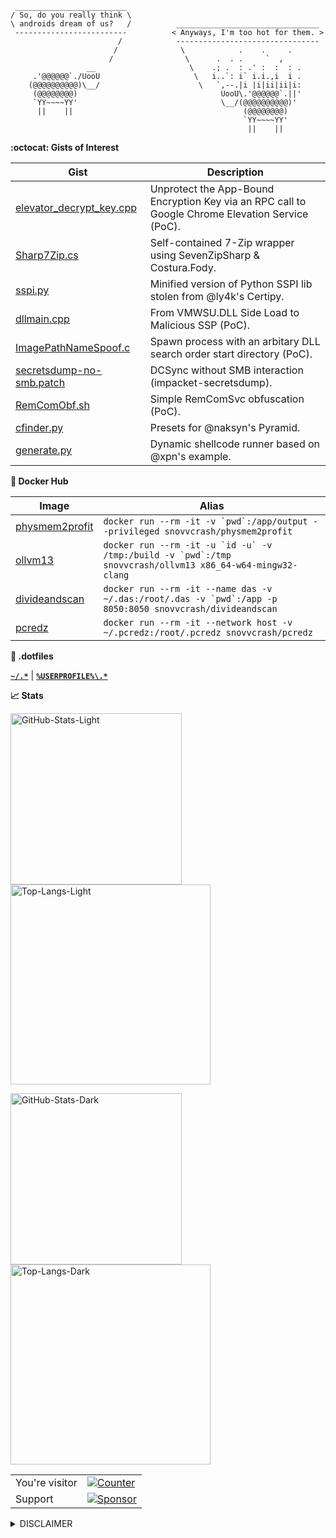 ```
 _________________________
/ So, do you really think \
\ androids dream of us?   /          ________________________________
 -------------------------          < Anyways, I'm too hot for them. >
                        /            --------------------------------
                       /              \            .    .     .
                      /                \      .  . .     `  ,
                 __                     \    .; .  : .' :  :  : .
     .'@@@@@@`./UooU                     \   i..`: i` i.i.,i  i .
    (@@@@@@@@@@)\__/                      \   `,--.|i |i|ii|ii|i:
     (@@@@@@@@)                                UooU\.'@@@@@@`.||'
     `YY~~~~YY'                                \__/(@@@@@@@@@@)'
      ||    ||                                      (@@@@@@@@)
                                                    `YY~~~~YY'
                                                     ||    ||
```

**:octocat: Gists of Interest**

| **Gist**                                                                                        | **Description**                                                                                  |
|-------------------------------------------------------------------------------------------------|--------------------------------------------------------------------------------------------------|
| [elevator_decrypt_key.cpp](https://gist.github.com/snovvcrash/caded55a318bbefcb6cc9ee30e82f824) | Unprotect the App-Bound Encryption Key via an RPC call to Google Chrome Elevation Service (PoC). |
| [Sharp7Zip.cs](https://gist.github.com/snovvcrash/c39a46f67fc987c94c227817b6155ab9)             | Self-contained 7-Zip wrapper using SevenZipSharp & Costura.Fody.                                 |
| [sspi.py](https://gist.github.com/snovvcrash/ff867dbd922ff2c36f480c0a61819f29)                  | Minified version of Python SSPI lib stolen from @ly4k's Certipy.                                 |
| [dllmain.cpp](https://gist.github.com/snovvcrash/8e2e0e0b04014c61c81761e0bddbc6ea)              | From VMWSU.DLL Side Load to Malicious SSP (PoC).                                                 |
| [ImagePathNameSpoof.c](https://gist.github.com/snovvcrash/3d5008d7e46d1cc60f0f8bdc8cdb66a5)     | Spawn process with an arbitary DLL search order start directory (PoC).                           |
| [secretsdump-no-smb.patch](https://gist.github.com/snovvcrash/f7d8739dd7bcfa474981d6c24c8c77d9) | DCSync without SMB interaction (impacket-secretsdump).                                           |
| [RemComObf.sh](https://gist.github.com/snovvcrash/123945e8f06c7182769846265637fedb)             | Simple RemComSvc obfuscation (PoC).                                                              |
| [cfinder.py](https://gist.github.com/snovvcrash/39263ccae8e07210c3f87c9472b4c908)               | Presets for @naksyn's Pyramid.                                                                   |
| [generate.py](https://gist.github.com/snovvcrash/35773330434e738bd86155894338ba4f)              | Dynamic shellcode runner based on @xpn's example.                                                |

**:whale: Docker Hub**

| **Image**                                                                            | **Alias**                                                                                                     |
|--------------------------------------------------------------------------------------|---------------------------------------------------------------------------------------------------------------|
| [physmem2profit](https://hub.docker.com/repository/docker/snovvcrash/physmem2profit) | ```docker run --rm -it -v `pwd`:/app/output --privileged snovvcrash/physmem2profit```                         |
| [ollvm13](https://hub.docker.com/repository/docker/snovvcrash/ollvm13)               | ```docker run --rm -it -u `id -u` -v /tmp:/build -v `pwd`:/tmp snovvcrash/ollvm13 x86_64-w64-mingw32-clang``` |
| [divideandscan](https://hub.docker.com/repository/docker/snovvcrash/divideandscan)   | ```docker run --rm -it --name das -v ~/.das:/root/.das -v `pwd`:/app -p 8050:8050 snovvcrash/divideandscan``` |
| [pcredz](https://hub.docker.com/repository/docker/snovvcrash/pcredz)                 | ```docker run --rm -it --network host -v ~/.pcredz:/root/.pcredz snovvcrash/pcredz```                         |

**:wrench: .dotfiles**

[**`~/.*`**](https://github.com/snovvcrash/dotfiles-linux) | [**`%USERPROFILE%\.*`**](https://github.com/snovvcrash/dotfiles-windows)

**:chart_with_upwards_trend: Stats**

<a href="https://github.com/snovvcrash#gh-light-mode-only"><img src="https://github-readme-stats.vercel.app/api?username=snovvcrash&show_icons=true&hide_rank=true&theme=swift#gh-light-mode-only" width="274px" alt="GitHub-Stats-Light" /></a>
<a href="https://github.com/snovvcrash#gh-light-mode-only"><img src="https://github-readme-stats.vercel.app/api/top-langs?username=snovvcrash&layout=compact&theme=swift#gh-light-mode-only" width="320px" alt="Top-Langs-Light" /></a>

<a href="https://github.com/snovvcrash#gh-dark-mode-only"><img src="https://github-readme-stats.vercel.app/api?username=snovvcrash&show_icons=true&hide_rank=true&theme=cobalt#gh-dark-mode-only" width="274px" alt="GitHub-Stats-Dark" /></a>
<a href="https://github.com/snovvcrash#gh-dark-mode-only"><img src="https://github-readme-stats.vercel.app/api/top-langs?username=snovvcrash&layout=compact&theme=cobalt#gh-dark-mode-only" width="320px" alt="Top-Langs-Dark" /></a>

<table>
  <tr>
    <td>You're visitor</td>
    <td><a href="https://github.com/snovvcrash"><img src="https://profile-counter.glitch.me/snovvcrash/count.svg" alt="Counter" /></a></td>
  </tr>
  <tr>
    <td>Support</td>
    <td><a href="https://boosty.to/snovvcrash"><img src="https://img.shields.io/badge/sponsor-%f0%9f%a4%8d-c45a93?style=for-the-badge&logo=github" alt="Sponsor" /></a></td>
  </tr>
</table>

<details>
  <summary>DISCLAIMER</summary>

  > All the tools associated with this GitHub account are provided for educational and research purposes only. The owner of the account is not responsible for any illegal use of any of the related tooling.
</details>
